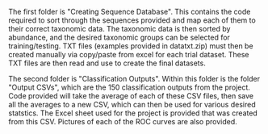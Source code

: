The first folder is "Creating Sequence Database". This contains the code required to sort through the sequences provided and map each of them to their correct taxonomic data. The taxonomic data is then sorted by abundance, and the desired taxonomic groups can be selected for training/testing. TXT files (examples provided in datatxt.zip) must then be created manually via copy/paste from excel for each trial dataset. These TXT files are then read and use to create the final datasets.

The second folder is "Classification Outputs". Within this folder is the folder "Output CSVs", which are the 150 classification outputs from the project. Code provided will take the average of each of these CSV files, then save all the averages to a new CSV, which can then be used for various desired statstics. The Excel sheet used for the project is provided that was created from this CSV. Pictures of each of the ROC curves are also provided.
